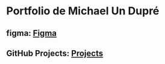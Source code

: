 # Portfolio de Michael Un Dupré
## figma: [Figma]([hhttps://github.com/users/MichaelU-D/projects/1](https://www.figma.com/design/3LAMBFGaapLGn0YOMiRkDo/moodboard-porfolio-Michael?node-id=0-1&t=upgbCrYBVAVdsM1L-1))
## GitHub Projects: [Projects](hhttps://github.com/users/MichaelU-D/projects/1)

